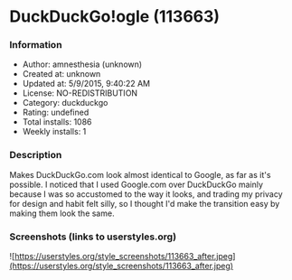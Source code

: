 # DuckDuckGo!ogle (113663)

### Information
- Author: amnesthesia (unknown)
- Created at: unknown
- Updated at: 5/9/2015, 9:40:22 AM
- License: NO-REDISTRIBUTION
- Category: duckduckgo
- Rating: undefined
- Total installs: 1086
- Weekly installs: 1


### Description
Makes DuckDuckGo.com look almost identical to Google, as far as it's possible. I noticed that I used Google.com over DuckDuckGo mainly because I was so accustomed to the way it looks, and trading my privacy for design and habit felt silly, so I thought I'd make the transition easy by making them look the same.


### Screenshots (links to userstyles.org)
![https://userstyles.org/style_screenshots/113663_after.jpeg](https://userstyles.org/style_screenshots/113663_after.jpeg)


